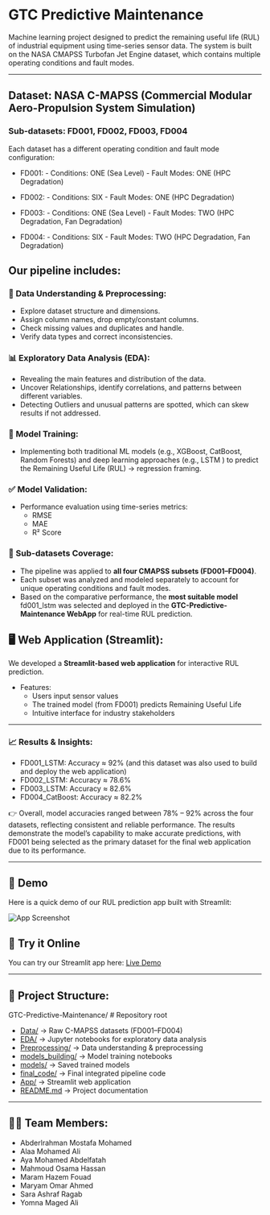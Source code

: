 # GTC Predictive Maintenance
Machine learning project designed to predict the remaining useful life (RUL) of industrial equipment using time-series sensor data. 
The system is built on the NASA CMAPSS Turbofan Jet Engine dataset, which contains multiple operating conditions and fault modes.

---
## Dataset: NASA C-MAPSS (Commercial Modular Aero-Propulsion System Simulation)  
### Sub-datasets: FD001, FD002, FD003, FD004  
Each dataset has a different operating condition and fault mode configuration:  
  - FD001: - Conditions: ONE (Sea Level)
           - Fault Modes: ONE (HPC Degradation)
    
  - FD002: - Conditions: SIX
           - Fault Modes: ONE (HPC Degradation)
    
  - FD003: - Conditions: ONE (Sea Level)
           - Fault Modes: TWO (HPC Degradation, Fan Degradation)
      
  - FD004: - Conditions: SIX
           - Fault Modes: TWO (HPC Degradation, Fan Degradation)
  
## Our pipeline includes:

### 🔧 Data Understanding & Preprocessing: 
- Explore dataset structure and dimensions.
- Assign column names, drop empty/constant columns.
- Check missing values and duplicates and handle.
- Verify data types and correct inconsistencies.
 
### 📊 Exploratory Data Analysis (EDA): 
- Revealing the main features and distribution of the data.
- Uncover Relationships, identify correlations, and patterns between different variables.
- Detecting Outliers and unusual patterns are spotted, which can skew results if not addressed.

### 🤖 Model Training: 
- Implementing both traditional ML models (e.g., XGBoost, CatBoost, Random Forests) and deep learning approaches (e.g., LSTM ) to predict
the Remaining Useful Life (RUL) → regression framing. 

### ✅ Model Validation: 
- Performance evaluation using time-series metrics:  
  - RMSE  
  - MAE  
  - R² Score

 ### 📂 Sub-datasets Coverage:
- The pipeline was applied to **all four CMAPSS subsets (FD001–FD004)**.  
- Each subset was analyzed and modeled separately to account for unique operating conditions and fault modes.  
- Based on the comparative performance, the **most suitable model** fd001_lstm was selected and deployed in the **GTC-Predictive-Maintenance WebApp** for real-time RUL prediction.

## 🖥️ Web Application (Streamlit):
We developed a **Streamlit-based web application** for interactive RUL prediction.  
- Features:  
    - Users input sensor values  
    - The trained model (from FD001) predicts Remaining Useful Life  
    - Intuitive interface for industry stakeholders  
---
### 📈 Results & Insights:
- FD001_LSTM: Accuracy ≈ 92% (and this dataset was also used to build and deploy the web application)
- FD002_LSTM: Accuracy ≈ 78.6%
- FD003_LSTM: Accuracy ≈ 82.6%
- FD004_CatBoost: Accuracy ≈ 82.2%

👉 Overall, model accuracies ranged between 78% – 92% across the four datasets, reflecting consistent 
and reliable performance. The results demonstrate the model’s capability to make accurate predictions, with FD001 being selected 
as the primary dataset for the final web application due to its performance.

---
## 🚀 Demo  

Here is a quick demo of our RUL prediction app built with Streamlit:

![App Screenshot](App/demo.png)


## 🚀 Try it Online
You can try our Streamlit app here: [Live Demo](https://your-app-name.streamlit.app)

----

## 📂 Project Structure:
GTC-Predictive-Maintenance/ # Repository root

- [Data/](./Data) → Raw C-MAPSS datasets (FD001–FD004)  
- [EDA/](./EDA) → Jupyter notebooks for exploratory data analysis  
- [Preprocessing/](./Preprocessing) → Data understanding & preprocessing  
- [models_building/](./models_building) → Model training notebooks  
- [models/](./models) → Saved trained models  
- [final_code/](./final_code) → Final integrated pipeline code  
- [App/](./App) → Streamlit web application  
- [README.md](./README.md) → Project documentation  

---

## 👩‍💻 Team Members:
- Abderlrahman Mostafa Mohamed
- Alaa Mohamed Ali 
- Aya Mohamed Abdelfatah
- Mahmoud Osama Hassan
- Maram Hazem Fouad
- Maryam Omar Ahmed
- Sara Ashraf Ragab
- Yomna Maged Ali 
